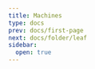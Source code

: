 ```yaml
---
title: Machines
type: docs
prev: docs/first-page
next: docs/folder/leaf
sidebar:
  open: true
---
```


